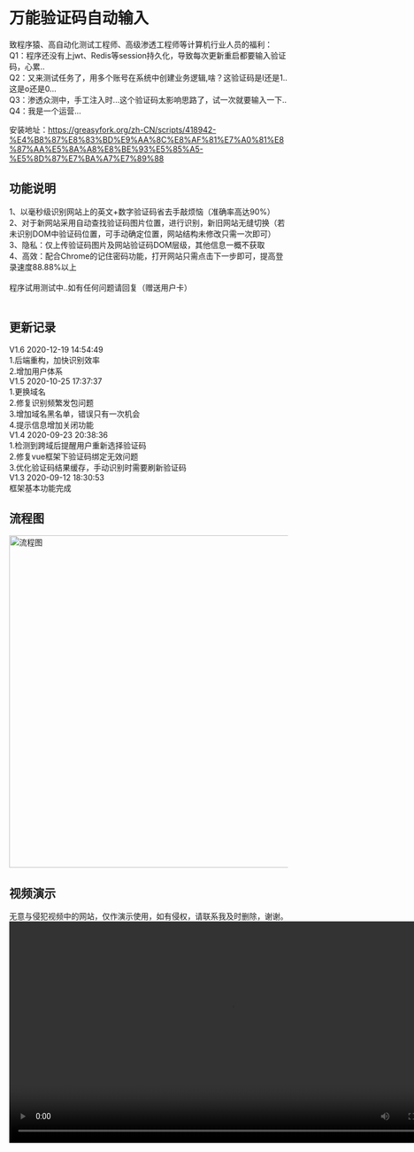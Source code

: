 <h1>万能验证码自动输入</h1>
致程序猿、高自动化测试工程师、高级渗透工程师等计算机行业人员的福利：<br>
Q1：程序还没有上jwt、Redis等session持久化，导致每次更新重启都要输入验证码，心累..<br>
Q2：又来测试任务了，用多个账号在系统中创建业务逻辑,啥？这验证码是I还是1..这是o还是0...<br>
Q3：渗透众测中，手工注入时...这个验证码太影响思路了，试一次就要输入一下..<br>
Q4：我是一个运营...

安装地址：https://greasyfork.org/zh-CN/scripts/418942-%E4%B8%87%E8%83%BD%E9%AA%8C%E8%AF%81%E7%A0%81%E8%87%AA%E5%8A%A8%E8%BE%93%E5%85%A5-%E5%8D%87%E7%BA%A7%E7%89%88

<h2>功能说明</h2>
1、以毫秒级识别网站上的英文+数字验证码省去手敲烦恼（准确率高达90%）<br>
2、对于新网站采用自动查找验证码图片位置，进行识别，新旧网站无缝切换（若未识别DOM中验证码位置，可手动确定位置，网站结构未修改只需一次即可）<br>
3、隐私：仅上传验证码图片及网站验证码DOM层级，其他信息一概不获取<br>
4、高效：配合Chrome的记住密码功能，打开网站只需点击下一步即可，提高登录速度88.88%以上<br>
<br>
程序试用测试中..如有任何问题请回复（赠送用户卡）<br>
<br>
<h2>更新记录</h2>
V1.6 2020-12-19 14:54:49<br>
    1.后端重构，加快识别效率<br>
    2.增加用户体系<br>
V1.5 2020-10-25 17:37:37<br>
    1.更换域名<br>
    2.修复识别频繁发包问题<br>
    3.增加域名黑名单，错误只有一次机会<br>
    4.提示信息增加关闭功能<br>
V1.4 2020-09-23 20:38:36<br>
    1.检测到跨域后提醒用户重新选择验证码<br>
    2.修复vue框架下验证码绑定无效问题<br>
    3.优化验证码结果缓存，手动识别时需要刷新验证码<br>
V1.3 2020-09-12 18:30:53<br>
    框架基本功能完成<br>
<h2>流程图</h2>
<img src="https://like996.icu:1205/flow.jpg" alt="流程图" width="600px">
<h2>视频演示</h2>
无意与侵犯视频中的网站，仅作演示使用，如有侵权，请联系我及时删除，谢谢。
<video src="https://like996.icu:1205/165106-HD.mp4" controls="controls" width="800" >您的浏览器不支持播放该视频！</video>
